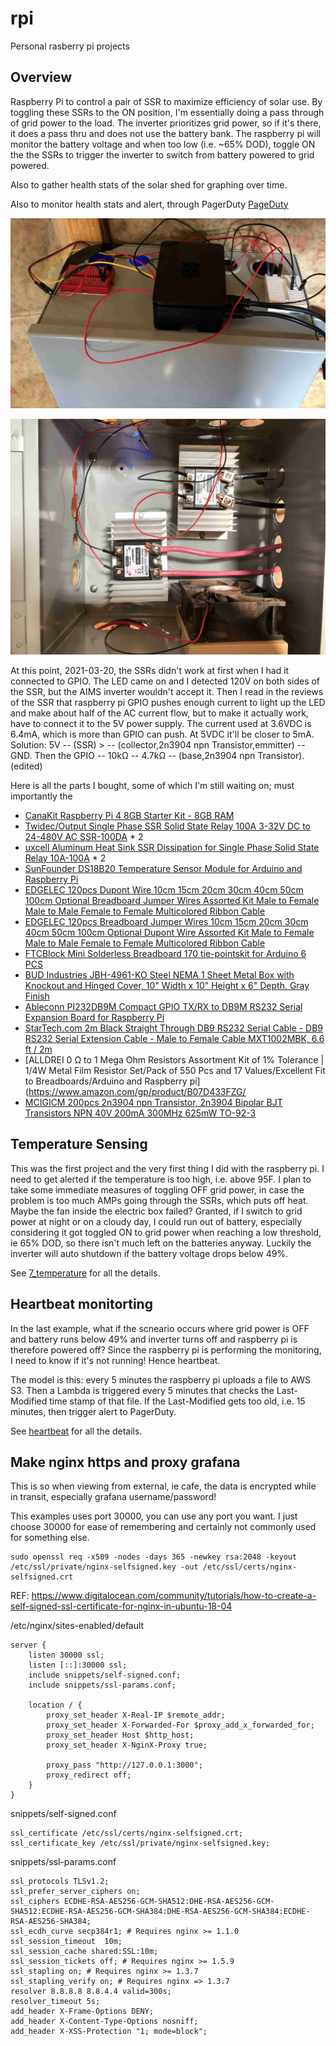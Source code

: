 # rpi
Personal rasberry pi projects

## Overview

Raspberry Pi to control a pair of SSR to maximize efficiency of solar use. By toggling these SSRs to the ON position, I'm essentially doing a pass through of grid power to the load. The inverter prioritizes grid power, so if it's there, it does a pass thru and does not use the battery bank. The raspberry pi will monitor the battery voltage and when too low (i.e. ~65% DOD), toggle ON the the SSRs to trigger the inverter to switch from battery powered to grid powered.

Also to gather health stats of the solar shed for graphing over time.

Also to monitor health stats and alert, through PagerDuty [PageDuty](https://www.pagerduty.com/) 

![Raspberry Pi Controlling SSR Top](rpi_top_box-compressed.jpg "Raspberry Pi Controlling SSR Top")

![Raspberry Pi Controlling SSR Inside](ssr_inside_box-compressed.jpg "Raspberry Pi Controlling SSR Inside")

At this point, 2021-03-20, the SSRs didn't work at first when I had it connected to GPIO. The LED came on and I detected 120V on both sides of the SSR, but the AIMS inverter wouldn't accept it. Then I read in the reviews of the SSR that raspberry pi GPIO pushes enough current to light up the LED and make about half of the AC current flow, but to make it actually work, have to connect it to the 5V power supply. The current used at 3.6VDC is 6.4mA, which is more than GPIO can push. At 5VDC it'll be closer to 5mA. Solution:  5V -- (SSR) > -- (collector,2n3904 npn Transistor,emmitter) -- GND. Then the GPIO -- 10kΩ -- 4.7kΩ --  (base,2n3904 npn Transistor). (edited) 

Here is all the parts I bought, some of which I'm still waiting on; must importantly the 

* [CanaKit Raspberry Pi 4 8GB Starter Kit - 8GB RAM ](https://www.amazon.com/gp/product/B08956GVXN/)
* [Twidec/Output Single Phase SSR Solid State Relay 100A 3-32V DC to 24-480V AC SSR-100DA](https://www.amazon.com/gp/product/B07P78BVM7/) * 2
* [uxcell Aluminum Heat Sink SSR Dissipation for Single Phase Solid State Relay 10A-100A](https://www.amazon.com/gp/product/B07C8R7MS2/) * 2
* [SunFounder DS18B20 Temperature Sensor Module for Arduino and Raspberry Pi](https://www.amazon.com/gp/product/B013GB27HS/)
* [EDGELEC 120pcs Dupont Wire 10cm 15cm 20cm 30cm 40cm 50cm 100cm Optional Breadboard Jumper Wires Assorted Kit Male to Female Male to Male Female to Female Multicolored Ribbon Cable](https://www.amazon.com/gp/product/B07GD1TH2K/)
* [EDGELEC 120pcs Breadboard Jumper Wires 10cm 15cm 20cm 30cm 40cm 50cm 100cm Optional Dupont Wire Assorted Kit Male to Female Male to Male Female to Female Multicolored Ribbon Cable](https://www.amazon.com/gp/product/B07GD1XFWV/)
* [FTCBlock Mini Solderless Breadboard 170 tie-pointskit for Arduino 6 PCS](https://www.amazon.com/gp/product/B07H2RPYMP/)
* [BUD Industries JBH-4961-KO Steel NEMA 1 Sheet Metal Box with Knockout and Hinged Cover, 10" Width x 10" Height x 6" Depth, Gray Finish](https://www.amazon.com/gp/product/B005UPA10Y/)
* [Ableconn PI232DB9M Compact GPIO TX/RX to DB9M RS232 Serial Expansion Board for Raspberry Pi](https://www.amazon.com/gp/product/B00WPBXDJC/)
* [StarTech.com 2m Black Straight Through DB9 RS232 Serial Cable - DB9 RS232 Serial Extension Cable - Male to Female Cable MXT1002MBK, 6.6 ft / 2m](https://www.amazon.com/gp/product/B00A6GIUZA/)
* [ALLDREI 0 Ω to 1 Mega Ohm Resistors Assortment Kit of 1% Tolerance | 1/4W Metal Film Resistor Set/Pack of 550 Pcs and 17 Values/Excellent Fit to Breadboards/Arduino and Raspberry pi](https://www.amazon.com/gp/product/B07D433FZG/
* [MCIGICM 200pcs 2n3904 npn Transistor, 2n3904 Bipolar BJT Transistors NPN 40V 200mA 300MHz 625mW TO-92-3](https://www.amazon.com/gp/product/B06XRBLKDR/)

## Temperature Sensing

This was the first project and the very first thing I did with the raspberry pi. I need to get alerted if the temperature is too high, i.e. above 95F. I plan to take some immediate measures of toggling OFF grid power, in case the problem is too much AMPs going through the SSRs, which puts off heat. Maybe the fan inside the electric box failed? Granted, if I switch to grid power at night or on a cloudy day, I could run out of battery, especially considering it got toggled ON to grid power when reaching a low threshold, ie 65% DOD, so there isn't much left on the batteries anyway. Luckily the inverter will auto shutdown if the battery voltage drops below 49%.

See [7_temperature](7_temperature/) for all the details. 

## Heartbeat monitorting

In the last example, what if the scneario occurs where grid power is OFF and battery runs below 49% and inverter turns off and raspberry pi is therefore powered off? Since the raspberry pi is performing the monitoring, I need to know if it's not running! Hence heartbeat.

The model is this: every 5 minutes the raspberry pi uploads a file to AWS S3. Then a Lambda is triggered every 5 minutes that checks the Last-Modified time stamp of that file. If the Last-Modified gets too old, i.e. 15 minutes, then trigger alert to PagerDuty.

See [heartbeat](heartbeat/) for all the details.

## Make nginx https and proxy grafana

This is so when viewing from external, ie cafe, the data is encrypted while in transit, especially grafana username/password!

This examples uses port 30000, you can use any port you want. I just choose 30000 for ease of remembering and certainly not commonly used for something else.

```
sudo openssl req -x509 -nodes -days 365 -newkey rsa:2048 -keyout /etc/ssl/private/nginx-selfsigned.key -out /etc/ssl/certs/nginx-selfsigned.crt
```

REF: https://www.digitalocean.com/community/tutorials/how-to-create-a-self-signed-ssl-certificate-for-nginx-in-ubuntu-18-04

/etc/nginx/sites-enabled/default

```
server {
    listen 30000 ssl;
    listen [::]:30000 ssl;
    include snippets/self-signed.conf;
    include snippets/ssl-params.conf;

    location / {
        proxy_set_header X-Real-IP $remote_addr;
        proxy_set_header X-Forwarded-For $proxy_add_x_forwarded_for;
        proxy_set_header Host $http_host;
        proxy_set_header X-NginX-Proxy true;

        proxy_pass "http://127.0.0.1:3000";
        proxy_redirect off;
    }
}
```

snippets/self-signed.conf

```
ssl_certificate /etc/ssl/certs/nginx-selfsigned.crt;
ssl_certificate_key /etc/ssl/private/nginx-selfsigned.key;
```

snippets/ssl-params.conf

```
ssl_protocols TLSv1.2;
ssl_prefer_server_ciphers on;
ssl_ciphers ECDHE-RSA-AES256-GCM-SHA512:DHE-RSA-AES256-GCM-SHA512:ECDHE-RSA-AES256-GCM-SHA384:DHE-RSA-AES256-GCM-SHA384:ECDHE-RSA-AES256-SHA384;
ssl_ecdh_curve secp384r1; # Requires nginx >= 1.1.0
ssl_session_timeout  10m;
ssl_session_cache shared:SSL:10m;
ssl_session_tickets off; # Requires nginx >= 1.5.9
ssl_stapling on; # Requires nginx >= 1.3.7
ssl_stapling_verify on; # Requires nginx => 1.3.7
resolver 8.8.8.8 8.8.4.4 valid=300s;
resolver_timeout 5s;
add_header X-Frame-Options DENY;
add_header X-Content-Type-Options nosniff;
add_header X-XSS-Protection "1; mode=block";
```
